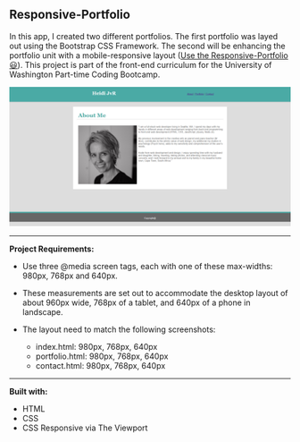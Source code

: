 ## Responsive-Portfolio

In this app, I created two different portfolios. The first portfolio was layed out using the Bootstrap CSS Framework. The second will be enhancing
the portfolio unit with a mobile-responsive layout ([Use the Responsive-Portfolio:smiley:](https://heidijvr.github.io/Responsive-Portfolio/)).
This project is part of the front-end curriculum for the University of Washington Part-time Coding Bootcamp. 

<img src="https://github.com/Heidijvr/Responsive-Portfolio/blob/master/assets/images/screenshot.index.png" alt="Responsive-Portfolio">


-----


**Project Requirements:**

* Use three @media screen tags, each with one of these max-widths: 980px, 768px and 640px.
* These measurements are set out to accommodate the desktop layout of about 960px wide, 768px of a tablet, and 640px of a phone in landscape.

* The layout need to match the following screenshots:
  * index.html: 980px, 768px, 640px
  * portfolio.html: 980px, 768px, 640px
  * contact.html: 980px, 768px, 640px

-----


**Built with:**

* HTML
* CSS
* CSS Responsive via The Viewport  

